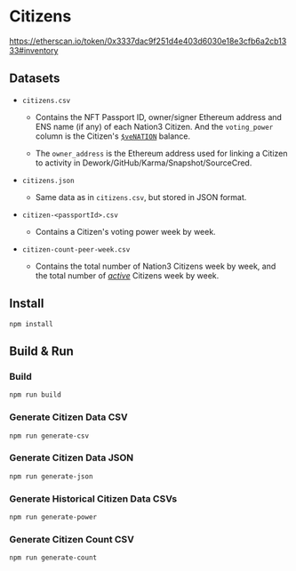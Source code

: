 # Citizens

https://etherscan.io/token/0x3337dac9f251d4e403d6030e18e3cfb6a2cb1333#inventory

## Datasets
    
- `citizens.csv`

    - Contains the NFT Passport ID, owner/signer Ethereum address and ENS name (if any) of each Nation3 Citizen.  And the `voting_power` column is the Citizen's [`$veNATION`](https://wiki.nation3.org/token/#venation) balance.

    - The `owner_address` is the Ethereum address used for linking a Citizen to activity in Dework/GitHub/Karma/Snapshot/SourceCred.

- `citizens.json`

    - Same data as in `citizens.csv`, but stored in JSON format.

- `citizen-<passportId>.csv`

    - Contains a Citizen's voting power week by week.

- `citizen-count-peer-week.csv`

    - Contains the total number of Nation3 Citizens week by week, and the total number of [_active_](https://github.com/nation3/nationcred-datasets/tree/main/nationcred#definition-of-active) Citizens week by week.

## Install

```
npm install
```

## Build & Run

### Build

```
npm run build
```

### Generate Citizen Data CSV

```
npm run generate-csv
```

### Generate Citizen Data JSON

```
npm run generate-json
```

### Generate Historical Citizen Data CSVs

```
npm run generate-power
```

### Generate Citizen Count CSV

```
npm run generate-count
```
